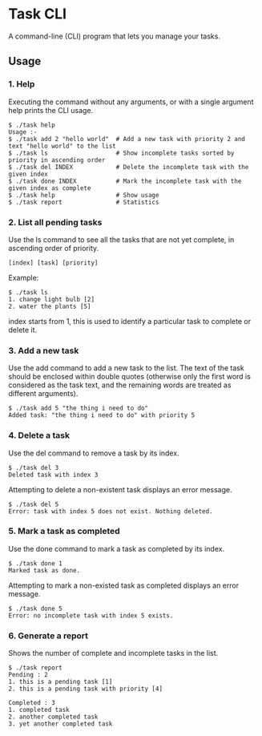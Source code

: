 # Task CLI

A command-line (CLI) program that lets you manage your tasks.

## Usage

### 1. Help

Executing the command without any arguments, or with a single argument help prints the CLI usage.

```
$ ./task help
Usage :-
$ ./task add 2 "hello world"  # Add a new task with priority 2 and text "hello world" to the list
$ ./task ls                   # Show incomplete tasks sorted by priority in ascending order
$ ./task del INDEX            # Delete the incomplete task with the given index
$ ./task done INDEX           # Mark the incomplete task with the given index as complete
$ ./task help                 # Show usage
$ ./task report               # Statistics
```

### 2. List all pending tasks

Use the ls command to see all the tasks that are not yet complete, in ascending order of priority.

```
[index] [task] [priority]
```

Example:

```
$ ./task ls
1. change light bulb [2]
2. water the plants [5]
```

index starts from 1, this is used to identify a particular task to complete or delete it.

### 3. Add a new task

Use the add command to add a new task to the list. The text of the task should be enclosed within double quotes (otherwise only the first word is considered as the task text, and the remaining words are treated as different arguments).

```
$ ./task add 5 "the thing i need to do"
Added task: "the thing i need to do" with priority 5
```

### 4. Delete a task

Use the del command to remove a task by its index.

```
$ ./task del 3
Deleted task with index 3
```

Attempting to delete a non-existent task displays an error message.

```
$ ./task del 5
Error: task with index 5 does not exist. Nothing deleted.
```

### 5. Mark a task as completed

Use the done command to mark a task as completed by its index.

```
$ ./task done 1
Marked task as done.
```

Attempting to mark a non-existed task as completed displays an error message.

```
$ ./task done 5
Error: no incomplete task with index 5 exists.
```

### 6. Generate a report

Shows the number of complete and incomplete tasks in the list.

```
$ ./task report
Pending : 2
1. this is a pending task [1]
2. this is a pending task with priority [4]

Completed : 3
1. completed task
2. another completed task
3. yet another completed task
```
